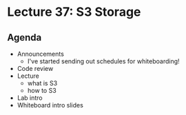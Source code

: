 # Lecture 37: S3 Storage

## Agenda

- Announcements
  - I've started sending out schedules for whiteboarding!
- Code review
- Lecture
  - what is S3
  - how to S3
- Lab intro
- Whiteboard intro slides
